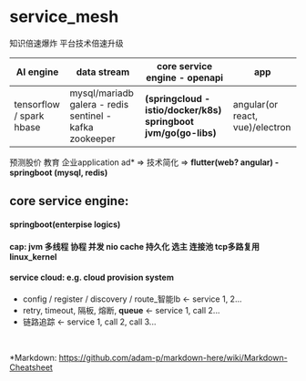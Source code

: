 # service_mesh
知识倍速爆炸  平台技术倍速升级  

AI engine | data stream | **core service engine** - openapi | app 
--- | --- | --- | ---
tensorflow / spark hbase | mysql/mariadb galera - redis sentinel - kafka zookeeper | **(springcloud - istio/docker/k8s) springboot jvm/go(go-libs)** | angular(or react, vue)/electron

预测股价 教育 企业application ad* => 技术简化 => **flutter(web? angular) - springboot (mysql, redis)**


## core service engine:
#### springboot(enterpise logics)
#### cap: jvm 多线程 协程 并发 nio cache 持久化 选主 连接池 tcp多路复用 linux_kernel
#### service cloud:  e.g. cloud provision system
* config / register / discovery / route_智能lb <- service 1, 2...
* retry, timeout, 隔板, 熔断, **queue** <- service 1, call 2...
* 链路追踪 <- service 1, call 2, call 3...


<br/>



*Markdown: https://github.com/adam-p/markdown-here/wiki/Markdown-Cheatsheet
